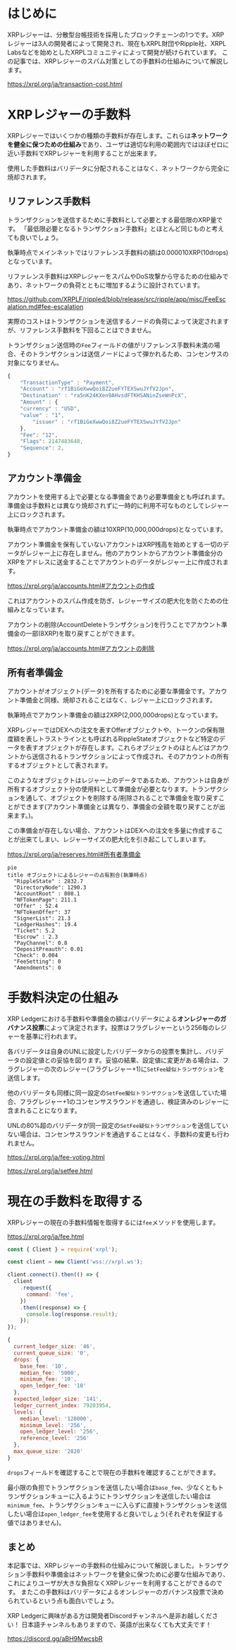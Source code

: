 <!--
title:   XRPLの手数料投票
tags:    Blockchain,XRPLedger,web3,xrp,xrpl
id:      9d2e7d1f521f69a1ddae
private: false
-->


# はじめに

XRPレジャーは、分散型台帳技術を採用したブロックチェーンの1つです。XRPレジャーは3人の開発者によって開発され、現在もXRPL財団やRipple社、XRPL Labsなどを始めとしたXRPLコミュニティによって開発が続けられています。
この記事では、XRPレジャーのスパム対策としての手数料の仕組みについて解説します。

https://xrpl.org/ja/transaction-cost.html

# XRPレジャーの手数料

XRPレジャーではいくつかの種類の手数料が存在します。これらは**ネットワークを健全に保つための仕組み**であり、ユーザは適切な利用の範囲内ではほぼゼロに近い手数料でXRPレジャーを利用することが出来ます。

使用した手数料はバリデータに分配されることはなく、ネットワークから完全に焼却されます。

## リファレンス手数料

トランザクションを送信するために手数料として必要とする最低限のXRP量です。
「最低限必要となるトランザクション手数料」とほとんど同じものと考えても良いでしょう。

執筆時点でメインネットではリファレンス手数料の額は0.000010XRP(10drops)となっています。

リファレンス手数料はXRPレジャーをスパムやDoS攻撃から守るための仕組みであり、ネットワークの負荷とともに増加するように設計されています。

https://github.com/XRPLF/rippled/blob/release/src/ripple/app/misc/FeeEscalation.md#fee-escalation

実際のコストはトランザクションを送信するノードの負荷によって決定されますが、リファレンス手数料を下回ることはできません。

トランザクション送信時の`Fee`フィールドの値がリファレンス手数料未満の場合、そのトランザクションは送信ノードによって弾かれるため、コンセンサスの対象になりません。

```jsx :トランザクションの例
{
	"TransactionType" : "Payment",
	"Account" : "rf1BiGeXwwQoi8Z2ueFYTEXSwuJYfV2Jpn",
	"Destination" : "ra5nK24KXen9AHvsdFTKHSANinZseWnPcX",
	"Amount" : {
	"currency" : "USD",
	"value" : "1",
		"issuer" : "rf1BiGeXwwQoi8Z2ueFYTEXSwuJYfV2Jpn"
	},
	"Fee": "12",
	"Flags": 2147483648,
	"Sequence": 2,
}
```

## アカウント準備金

アカウントを使用する上で必要となる準備金であり必要準備金とも呼ばれます。準備金は手数料とは異なり焼却されずに一時的に利用不可なものとしてレジャー上にロックされます。

執筆時点でアカウント準備金の額は10XRP(10,000,000drops)となっています。

アカウント準備金を保有していないアカウントはXRP残高を始めとする一切のデータがレジャー上に存在しません。他のアカウントからアカウント準備金分のXRPをアドレスに送金することでアカウントのデータがレジャー上に作成されます。

https://xrpl.org/ja/accounts.html#アカウントの作成

これはアカウントのスパム作成を防ぎ、レジャーサイズの肥大化を防ぐための仕組みとなっています。

アカウントの削除(AccountDeleteトランザクション)を行うことでアカウント準備金の一部(8XRP)を取り戻すことができます。

https://xrpl.org/ja/accounts.html#アカウントの削除

## 所有者準備金

アカウントがオブジェクト(データ)を所有するために必要な準備金です。アカウント準備金と同様、焼却されることはなく、レジャー上にロックされます。

執筆時点でアカウント準備金の額は2XRP(2,000,000drops)となっています。

XRPレジャーではDEXへの注文を表すOfferオブジェクトや、トークンの保有限度額を表しトラストラインとも呼ばれるRippleStateオブジェクトなど特定のデータを表すオブジェクトが存在します。これらオブジェクトのほとんどはアカウントから送信されるトランザクションによって作成され、そのアカウントの所有するオブジェクトとして表されます。

このようなオブジェクトはレジャー上のデータであるため、アカウントは自身が所有するオブジェクト分の使用料として準備金が必要となります。トランザクションを通して、オブジェクトを削除する/削除されることで準備金を取り戻すことができます(アカウント準備金とは異なり、準備金の全額を取り戻すことが出来ます。)。

この準備金が存在しない場合、アカウントはDEXへの注文を多量に作成することが出来てしまい、レジャーサイズの肥大化を引き起こしてしまいます。

https://xrpl.org/ja/reserves.html#所有者準備金

```mermaid
pie
title オブジェクトによるレジャーの占有割合(執筆時点)
  "RippleState" : 2832.7
  "DirectoryNode": 1290.3
  "AccountRoot" : 808.1
  "NFTokenPage": 211.1
  "Offer" : 52.4
  "NFTokenOffer": 37
  "SignerList": 21.3
  "LedgerHashes": 19.4
  "Ticket": 5.2
  "Escrow" : 2.3
  "PayChannel": 0.8
  "DepositPreauth": 0.01
  "Check": 0.004
  "FeeSetting": 0
  "Amendments": 0
```

# 手数料決定の仕組み

XRP Ledgerにおける手数料や準備金の額はバリデータによる**オンレジャーのガバナンス投票**によって決定されます。投票はフラグレジャーという256毎のレジャーを基準に行われます。

各バリデータは自身のUNLに設定したバリデータからの投票を集計し、バリデータの設定値との妥協を図ります。妥協の結果、設定値に変更がある場合は、フラグレジャーの次のレジャー(フラグレジャー+1)に`SetFee疑似トランザクション`を送信します。

他のバリデータも同様に同一設定の`SetFee擬似トランザクション`を送信していた場合、フラグレジャー+1のコンセンサスラウンドを通過し、検証済みのレジャーに含まれることになります。

UNLの80%超のバリデータが同一設定の`SetFee疑似トランザクション`を送信していない場合は、コンセンサスラウンドを通過することはなく、手数料の変更も行われません。

https://xrpl.org/ja/fee-voting.html

https://xrpl.org/ja/setfee.html

# 現在の手数料を取得する

XRPレジャーの現在の手数料情報を取得するには`fee`メソッドを使用します。

https://xrpl.org/ja/fee.html

```js
const { Client } = require('xrpl');

const client = new Client('wss://xrpl.ws');

client.connect().then(() => {
  client
    .request({
      command: 'fee',
    })
    .then((response) => {
      console.log(response.result);
    });
});
```

```js
{
  current_ledger_size: '46',
  current_queue_size: '0',
  drops: {
    base_fee: '10',
    median_fee: '5000',
    minimum_fee: '10',
    open_ledger_fee: '10'
  },
  expected_ledger_size: '141',
  ledger_current_index: 79203954,
  levels: {
    median_level: '128000',
    minimum_level: '256',
    open_ledger_level: '256',
    reference_level: '256'
  },
  max_queue_size: '2820'
}
```

`drops`フィールドを確認することで現在の手数料を確認することができます。

最小限の負担でトランザクションを送信したい場合は`base_fee`、少なくともトランザクションキューに入るようにトランザクションを送信したい場合は`minimum_fee`、トランザクションキューに入らずに直接トランザクションを送信したい場合は`open_ledger_fee`を使用すると良いでしょう(それぞれを保証する値ではありません)。
## まとめ

本記事では、XRPレジャーの手数料の仕組みについて解説しました。トランザクション手数料や準備金はネットワークを健全に保つために必要な仕組みであり、これによりユーザが大きな負担なくXRPレジャーを利用することができるのです。
またこの手数料はバリデータによるオンレジャーのガバナンス投票で決められているという点も面白いでしょう。

XRP Ledgerに興味がある方は開発者Discordチャンネルへ是非お越しください！
日本語チャンネルもありますので、英語が出来なくても大丈夫です！

https://discord.gg/aBH9MwcsbR